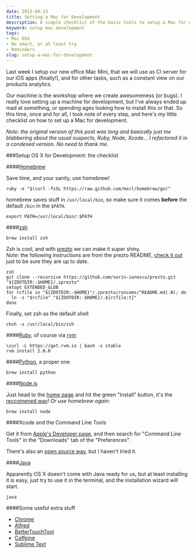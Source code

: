 ```yaml
---
date: 2013-09-23
title: Setting a Mac for Development
description: A simple checklist of the basic tools to setup a Mac for development.
keyword: setup mac development
tags:
- Mac OSX
- Be smart, or at least try
- Reminders
slug: setup-a-mac-for-development
---
```


Last week I setup our new office Mac Mini, that we will use as CI server for our iOS apps (finally!), and for other tasks, such as a constant view on our products analytics.

Our machine is the workshop where we create awesomeness (or bugs). I really love setting up a machine for development, but I've always ended up mad at something, or spending ages looking how to install this or that. So this time, once and for all, I took note of every step, and here's my little checklist on how to set up a Mac for development.

_Note: the original version of this post was long and basically just me blabbering about the usual suspects, Ruby, Node, Xcode… I refactored it in a condesed version. No need to thank me._

###Setup OS X for Development: the checklist

####[Homebrew](http://brew.sh/)

Save time, and your sanity, use homebrew!

	ruby -e "$(curl -fsSL https://raw.github.com/mxcl/homebrew/go)"

homebrew saves stuff in `/usr/local/bin`, so make sure it comes **before** the default `/bin` in the `$PATH`.

	export PATH=/usr/local/bin/:$PATH

####[zsh](http://www.zsh.org/)

	brew install zsh

Zsh is cool, and with [prezto](https://github.com/sorin-ionescu/prezto) we can make it super shiny. 
<br/>
_Note:_ the following instructions are from the prezto README, [check it out](https://github.com/sorin-ionescu/prezto#installation) just to be sure they are up to date.

	zsh
	git clone --recursive https://github.com/sorin-ionescu/prezto.git "${ZDOTDIR:-$HOME}/.zprezto"
	setopt EXTENDED_GLOB
	for rcfile in "${ZDOTDIR:-$HOME}"/.zprezto/runcoms/^README.md(.N); do
	  ln -s "$rcfile" "${ZDOTDIR:-$HOME}/.${rcfile:t}"
	done

Finally, set zsh as the default shell

	chsh -s /usr/local/bin/zsh

####[Ruby](https://www.ruby-lang.org/en/), of course via [rvm](https://rvm.io/)

	\curl -L https://get.rvm.io | bash -s stable
	rvm install 2.0.0

####[Python](http://www.python.org/), a proper one

	brew install python

####[Node.js](http://nodejs.org/)

Just head to the [home page](http://nodejs.org/) and hit the green "Install" button, it's the [reccomened way](https://github.com/joyent/node/wiki/Installing-Node.js-via-package-manager#osx)! _Or use homebrew again:_

	brew install node
	
####Xcode and the Command Line Tools

Get it from [Apple's Developer page](https://developer.apple.com/xcode/), and then search for "Command Line Tools" in the "Downloads" tab of the "Preferences".

There's also an [open source way](http://kennethreitz.org/xcode-gcc-and-homebrew/), but I haven't tried it.
	
####[Java](http://www.java.com/en/)

Apparently OS X doesn't come with Java ready for us, but at least installing it is easy, just try to use it in the terminal, and the installation wizard will start.

	java

####Some useful extra stuff

* [Chrome](http://www.google.com/chrome)
* [Alfred](http://www.alfredapp.com/)
* [BetterTouchTool](http://www.boastr.net/)
* [Caffeine](http://lightheadsw.com/caffeine/)
* [Sublime Text](http://www.sublimetext.com/)